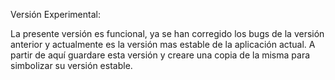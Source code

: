 Versión Experimental:

La presente versión es funcional, ya se han corregido los bugs de la versión anterior y actualmente es la versión mas estable de la aplicación actual. A partir de aquí guardare esta versión  y creare una copia de la misma para simbolizar su versión estable.
